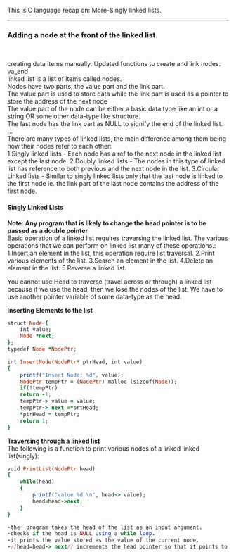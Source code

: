 This is C language recap on:
More-Singly linked lists.<br>
<hr>
<h3>Adding a node at the front of the linked list.</h3><br>

creating data items manually. 
Updated functions to create and link nodes. va_end<br>
linked list is a list of items called nodes.<br>
Nodes have two parts, the value part and the link part.<br>
The value part is used to store data while the link part is used as a pointer to store the address of the next node<br>
The value part of the node can be either a basic data type like an int or a string OR some other data-type like structure.<br>
The last node has the link part as NULL to signify the end of the linked list.
...<br>
There are many types of linked lists, the main difference among them being how their nodes refer to each other:<br>
    1.Singly linked lists - Each node has a ref to the next node in the linked list except the last node.
    2.Doubly linked lists - The nodes in this type of linked list has reference to both previous and the next node
                            in the list.
    3.Circular Linked lists - Similar to singly linked lists only that the last node is linked to the first node ie.
                            the link part of the last node contains the address of the first node.

<h4>Singly Linked Lists</h4>
<b>Note: Any program that is likely to change the head pointer is to be passed as a double pointer</b><br>
Basic operation of a linked list requires traversing the linked list. The various operations that we can perform on linked list many of these operations.:<br>
1.Insert an element in the list, this operation require list traversal.
2.Print various elements of the list.
3.Search an element in the list.
4.Delete  an element in the list.
5.Reverse a linked list.<br>

You cannot use  Head to traverse (travel across or through) a linked list because if we use the head, then we lose the nodes of the list. We have to use another pointer variable of some data-type as the head.

<b>Inserting Elements to the list</b>
```rb
struct Node {
    int value;
    Node *next;
};
typedef Node *NodePtr;

int InsertNode(NodePtr* ptrHead, int value)
{
    printf("Insert Node: %d", value);
    NodePtr tempPtr = (NodePtr) malloc (sizeof(Node));
    if(!tempPtr)
    return -1;
    tempPtr-> value = value;
    tempPtr-> next =*prtHead;
    *ptrHead = tempPtr;
    return 1;
}

```
<b>Traversing through a linked list</b></br>
The following is a function to print various nodes of a linked linked list(singly):
```rb
void PrintList(NodePtr head)
{
    while(head)
    {
        printf("value %d \n", head-> value);
        head=head->next;
    }
}
```
```rb
-the  program takes the head of the list as an input argument.
-checks if the head is NULL using a while loop.
-it prints the value stored as the value of the current node.
-//head=head-> next// increments the head pointer so that it points to the next element of the list and the process repeats itself for the next node.
```